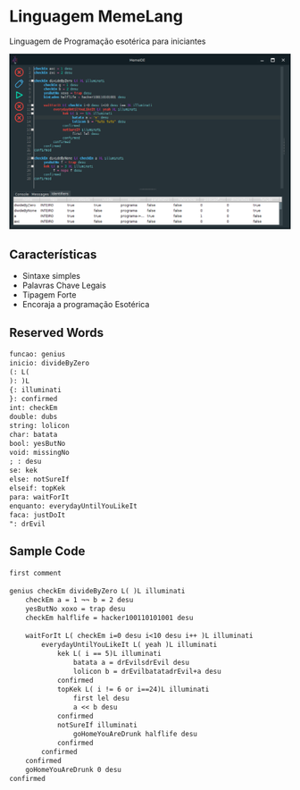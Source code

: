 # Linguagem MemeLang

Linguagem de Programação esotérica para iniciantes

![](https://raw.githubusercontent.com/BeholderDEV/MemeLang/master/doc/coding.png)

## Características

 * Sintaxe simples
 * Palavras Chave Legais
 * Tipagem Forte
 * Encoraja a programação Esotérica
 
 ## Reserved Words
 
 ```
funcao: genius
inicio: divideByZero
(: L(
): )L
{: illuminati
}: confirmed
int: checkEm
double: dubs
string: lolicon
char: batata
bool: yesButNo
void: missingNo
; : desu
se: kek
else: notSureIf
elseif: topKek
para: waitForIt
enquanto: everydayUntilYouLikeIt
faca: justDoIt
": drEvil
 ```
## Sample Code

```
first comment

genius checkEm divideByZero L( )L illuminati
	checkEm a = 1 ¬¬ b = 2 desu
	yesButNo xoxo = trap desu
	checkEm halflife = hacker100110101001 desu

	waitForIt L( checkEm i=0 desu i<10 desu i++ )L illuminati
		everydayUntilYouLikeIt L( yeah )L illuminati
			kek L( i == 5)L illuminati
				batata a = drEvilsdrEvil desu
				lolicon b = drEvilbatatadrEvil+a desu
			confirmed
			topKek L( i != 6 or i==24)L illuminati
				first lel desu
				a << b desu
			confirmed
			notSureIf illuminati
				goHomeYouAreDrunk halflife desu
			confirmed
		confirmed
	confirmed
	goHomeYouAreDrunk 0 desu
confirmed
```

